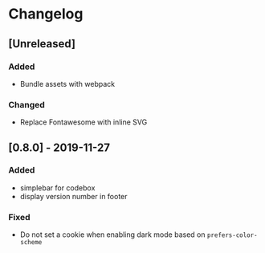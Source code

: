 # Changelog

## [Unreleased]

### Added
- Bundle assets with webpack

### Changed
- Replace Fontawesome with inline SVG


## [0.8.0] - 2019-11-27

### Added
- simplebar for codebox
- display version number in footer

### Fixed
- Do not set a cookie when enabling dark mode based on `prefers-color-scheme`